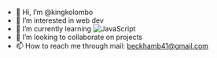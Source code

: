 - 👋 Hi, I’m @kingkolombo
- 👀 I’m interested in web dev
- 🌱 I’m currently learning
![JavaScript](https://img.shields.io/badge/javascript-%23323330.svg?style=for-the-badge&logo=javascript&logoColor=%23F7DF1E)
- 💞️ I’m looking to collaborate on projects
- 📫 How to reach me through mail: beckhamb41@gmail.com

<!---
kingkolombo/kingkolombo is a ✨ special ✨ repository because its `README.md` (this file) appears on your GitHub profile.
You can click the Preview link to take a look at your changes.
--->

